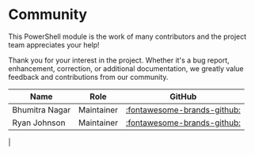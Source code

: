 # Community

This PowerShell module is the work of many contributors and the project team appreciates your help!

Thank you for your interest in the project. Whether it's a bug report, enhancement, correction, or
additional documentation, we greatly value feedback and contributions from our community.

Name         |  Role        | GitHub                                                           |
-------------|--------------|------------------------------------------------------------------|
Bhumitra Nagar   | Maintainer   | [:fontawesome-brands-github:](https://github.com/bhumitra)     |
Ryan Johnson | Maintainer   | [:fontawesome-brands-github:](https://github.com/tenthirtyam)    |
   |

